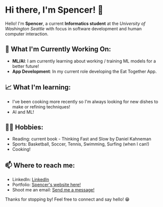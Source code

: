 <h1>Hi there, I'm Spencer! 👋</h1>

<p>Hello! I'm <strong>Spencer</strong>, a current <strong>Informatics student</strong> at the <em>University of Washington Seattle</em> with focus in software development and human computer interaction.</p>

<h2>🌱 What I'm Currently Working On:</h2>
<ul>
  <li><strong>ML/AI</strong>: I am currently learning about working / training ML models for a better future!</li>
  <li><strong>App Development</strong>: In my current role developing the Eat Together App.</li>
</ul>

<h2>📈 What I'm learning:</h2>
<ul>
  <li>I've been cooking more recently so I'm always looking for new dishes to make or refining techniques!</li>
  <li>AI and ML!</li>
</ul>

<h2>🏄‍♂️ Hobbies:</h2>
<ul>
  <li>Reading: current book - Thinking Fast and Slow by Daniel Kahneman</li>
  <li>Sports: Basketball, Soccer, Tennis, Swimming, Surfing (when I can!) </li>
  <li>Cooking!</li>
</ul>

<h2>📫 Where to reach me:</h2>
<ul>
  <li>LinkedIn: <a href="https://www.linkedin.com/in/spencergard/">LinkedIn</a></li>
  <li>Portfolio: <a href="https://gardnas.github.io/sweb2.0/">Spencer's website here!</a></li>
  <li>Shoot me an email: <a href="mailto:sdgard863@gmail.com">Send me a message!</a></li>
</ul>

<p>Thanks for stopping by! Feel free to connect and say hello! 😁</p>


<!--<img src="https://github-readme-stats.vercel.app/api/top-langs/?username=gardnas&layout=compact"/> -->
